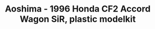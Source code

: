 ---
layout: product
title: "Aoshima - 1996 Honda CF2 Accord Wagon SiR, plastic modelkit"
price: "TBA" 
desc: "N/A"
img_path: "/assets/img/AO55731.jpg"
brand: "N/A"
available: false
special_offer: false
new: false
soon: false
cat: "010000"
subcat: "013700"
subsubcat: "0N/A"
sifra: "AO55731"
popular: false
---